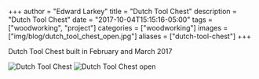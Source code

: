 +++
author = "Edward Larkey"
title = "Dutch Tool Chest"
description = "Dutch Tool Chest"
date = "2017-10-04T15:15:16-05:00"
tags = ["woodworking", "project"]
categories = ["woodworking"]
images  = ["img/blog/dutch_tool_chest_open.jpg"]
aliases = ["dutch-tool-chest"]
+++

Dutch Tool Chest built in February and March 2017
<!--more-->

![Dutch Tool Chest](/img/blog/dutch_tool_chest.jpg "Dutch Tool Chest")
![Dutch Tool Chest open](/img/blog/dutch_tool_chest_open.jpg "Opened")

